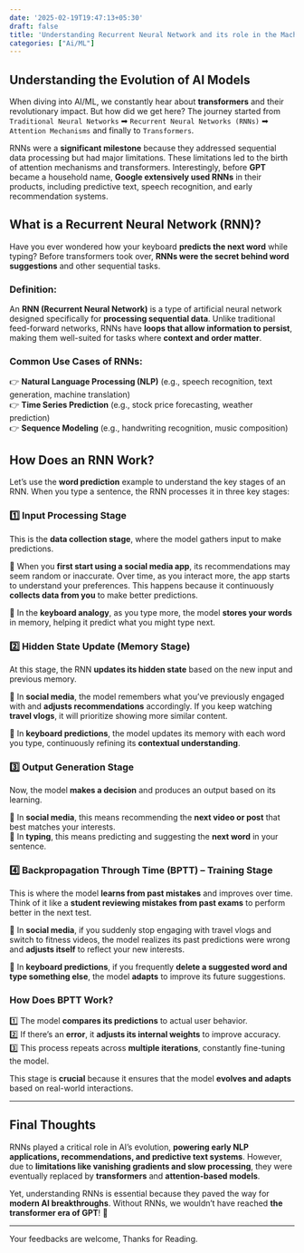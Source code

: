 ```yaml
---
date: '2025-02-19T19:47:13+05:30' 
draft: false
title: 'Understanding Recurrent Neural Network and its role in the Machine learning journey'
categories: ["Ai/ML"]
---
```


## Understanding the Evolution of AI Models

When diving into AI/ML, we constantly hear about **transformers** and their revolutionary impact. But how did we get here? The journey started from `Traditional Neural Networks` ➡ `Recurrent Neural Networks (RNNs)` ➡ `Attention Mechanisms` and finally to `Transformers`.  

RNNs were a **significant milestone** because they addressed sequential data processing but had major limitations. These limitations led to the birth of attention mechanisms and transformers. Interestingly, before **GPT** became a household name, **Google extensively used RNNs** in their products, including predictive text, speech recognition, and early recommendation systems.

## What is a Recurrent Neural Network (RNN)?

Have you ever wondered how your keyboard **predicts the next word** while typing? Before transformers took over, **RNNs were the secret behind word suggestions** and other sequential tasks.

### **Definition:**
An **RNN (Recurrent Neural Network)** is a type of artificial neural network designed specifically for **processing sequential data**. Unlike traditional feed-forward networks, RNNs have **loops that allow information to persist**, making them well-suited for tasks where **context and order matter**.

### **Common Use Cases of RNNs:**
👉 **Natural Language Processing (NLP)** (e.g., speech recognition, text generation, machine translation)  
👉 **Time Series Prediction** (e.g., stock price forecasting, weather prediction)  
👉 **Sequence Modeling** (e.g., handwriting recognition, music composition)  

## How Does an RNN Work?  

Let’s use the **word prediction** example to understand the key stages of an RNN. When you type a sentence, the RNN processes it in three key stages:  

### **1️⃣ Input Processing Stage**  

This is the **data collection stage**, where the model gathers input to make predictions.  

🔹 When you **first start using a social media app**, its recommendations may seem random or inaccurate. Over time, as you interact more, the app starts to understand your preferences. This happens because it continuously **collects data from you** to make better predictions.  

🔹 In the **keyboard analogy**, as you type more, the model **stores your words** in memory, helping it predict what you might type next.  

### **2️⃣ Hidden State Update (Memory Stage)**  

At this stage, the RNN **updates its hidden state** based on the new input and previous memory.  

🔹 In **social media**, the model remembers what you’ve previously engaged with and **adjusts recommendations** accordingly. If you keep watching **travel vlogs**, it will prioritize showing more similar content.  

🔹 In **keyboard predictions**, the model updates its memory with each word you type, continuously refining its **contextual understanding**.  

### **3️⃣ Output Generation Stage**  

Now, the model **makes a decision** and produces an output based on its learning.  

🔹 In **social media**, this means recommending the **next video or post** that best matches your interests.  
🔹 In **typing**, this means predicting and suggesting the **next word** in your sentence.  

### **4️⃣ Backpropagation Through Time (BPTT) – Training Stage**  

This is where the model **learns from past mistakes** and improves over time. Think of it like a **student reviewing mistakes from past exams** to perform better in the next test.  

🔹 In **social media**, if you suddenly stop engaging with travel vlogs and switch to fitness videos, the model realizes its past predictions were wrong and **adjusts itself** to reflect your new interests.  

🔹 In **keyboard predictions**, if you frequently **delete a suggested word and type something else**, the model **adapts** to improve its future suggestions.  

### **How Does BPTT Work?**  
1️⃣ The model **compares its predictions** to actual user behavior.  
2️⃣ If there’s an **error**, it **adjusts its internal weights** to improve accuracy.  
3️⃣ This process repeats across **multiple iterations**, constantly fine-tuning the model.  

This stage is **crucial** because it ensures that the model **evolves and adapts** based on real-world interactions.

---

## **Final Thoughts**  

RNNs played a critical role in AI’s evolution, **powering early NLP applications, recommendations, and predictive text systems**. However, due to **limitations like vanishing gradients and slow processing**, they were eventually replaced by **transformers** and **attention-based models**.  

Yet, understanding RNNs is essential because they paved the way for **modern AI breakthroughs**. Without RNNs, we wouldn’t have reached **the transformer era of GPT**! 🚀  

---
Your feedbacks are welcome, Thanks for Reading.